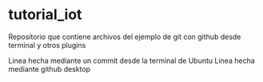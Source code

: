 # tutorial_iot
Repositorio que contiene archivos del ejemplo de git con github desde terminal y otros plugins

Linea hecha mediante un commit desde la terminal de Ubuntu
Linea hecha mediante github desktop
